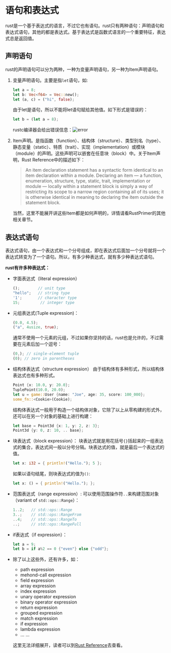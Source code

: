# 语句和表达式

  rust是一个基于表达式的语言，不过它也有语句。rust只有两种语句：声明语句和表达式语句，其他的都是表达式。基于表达式是函数式语言的一个重要特征，表达式总是返回值。

## 声明语句

  rust的声明语句可以分为两种，一种为变量声明语句，另一种为Item声明语句。

1.  变量声明语句。主要是指`let`语句，如:

    ```rust
    let a = 8;
    let b: Vec<f64> = Vec::new();
    let (a, c) = ("hi", false);
    ```

    由于let是语句，所以不能将let语句赋给其他值。如下形式是错误的：

    ```rust
    let b = (let a = 8);
    ```

    rustc编译器会给出错误信息：![error](https://rustcc.gitbooks.io/rustprimer/content/images/function-statement-expression.png)

2.  Item声明。是指函数（function）、结构体（structure）、类型别名（type）、静态变量（static）、特质（trait）、实现（implementation）或模块（module）的声明。这些声明可以嵌套在任意块（block）中。关于Item声明，Rust Reference中的描述如下：

    >   An item declaration statement has a  syntactic form identical to an item declaration within a module.  Declaring an item — a function, enumeration, structure, type, static,  trait, implementation or module — locally within a statement block is  simply a way of restricting its scope to a narrow region containing all  of its uses; it is otherwise identical in meaning to declaring the item  outside the statement block.

    当然，这里不能展开讲这些Item都是如何声明的，详情请看RustPrimer的其他相关章节。

## 表达式语句

  表达式语句，由一个表达式和一个分号组成，即在表达式后面加一个分号就将一个表达式转变为了一个语句。所以，有多少种表达式，就有多少种表达式语句。

  **rust有许多种表达式：**

-   字面表达式（literal expression）

    ```rust
    ();        // unit type
    "hello";   // string type
    '1';       // character type
    15;         // integer type
    ```

-   元组表达式(Tuple expression)：

    ```rust
    (0.0, 4.5);
    ("a", 4usize, true);
    ```

    通常不使用一个元素的元组，不过如果你坚持的话，rust也是允许的，不过需要在元素后加一个逗号：

    ```rust
    (0,); // single-element tuple
    (0); // zero in parentheses
    ```

-   结构体表达式（structure expression） 由于结构体有多种形式，所以结构体表达式也有多种形式。

    ```rust
    Point {x: 10.0, y: 20.0};
    TuplePoint(10.0, 20.0);
    let u = game::User {name: "Joe", age: 35, score: 100_000};
    some_fn::<Cookie>(Cookie);
    ```

    结构体表达式一般用于构造一个结构体对象，它除了以上从零构建的形式外，还可以在另一个对象的基础上进行构建：

    ```rust
    let base = Point3d {x: 1, y: 2, z: 3};
    Point3d {y: 0, z: 10, .. base};
    ```

-   块表达式（block expression）： 块表达式就是用花括号`{}`括起来的一组表达式的集合，表达式间一般以分号分隔。块表达式的值，就是最后一个表达式的值。

    ```rust
    let x: i32 = { println!("Hello."); 5 };
    ```

    如果以语句结尾，则块表达式的值为`()`:

    ```rust
    let x: () = { println!("Hello."); };
    ```

-   范围表达式（range expression）: 可以使用范围操作符`..`来构建范围对象（variant of `std::ops::Range`）：

    ```rust
    1..2;   // std::ops::Range
    3..;    // std::ops::RangeFrom
    ..4;    // std::ops::RangeTo
    ..;     // std::ops::RangeFull
    ```

-   if表达式（if expression）：

    ```rust
    let a = 9;
    let b = if a%2 == 0 {"even"} else {"odd"};
    ```

-   除了以上这些外，还有许多，如：

    -   path expression
    -   mehond-call expression
    -   field expression
    -   array expression
    -   index expression
    -   unary operator expression
    -   binary operator expression
    -   return expression
    -   grouped expression
    -   match expression
    -   if expression
    -   lambda expression
    -   ... ...

    这里无法详细展开，读者可以到[Rust Reference](http://doc.rust-lang.org/reference.html#statements-and-expressions)去查看。